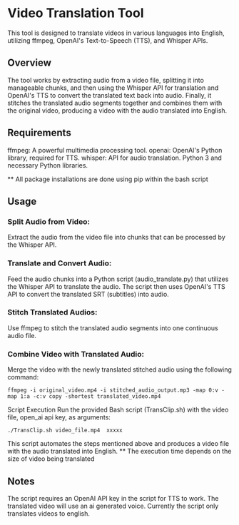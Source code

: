 # Video Translation Tool

This tool is designed to translate videos in various languages into English, utilizing ffmpeg, OpenAI's Text-to-Speech (TTS), and Whisper APIs.

## Overview
The tool works by extracting audio from a video file, splitting it into manageable chunks, and then using the Whisper API for translation and OpenAI's TTS to convert the translated text back into audio. Finally, it stitches the translated audio segments together and combines them with the original video, producing a video with the audio translated into English.

## Requirements
ffmpeg: A powerful multimedia processing tool.
openai: OpenAI's Python library, required for TTS.
whisper: API for audio translation.
Python 3 and necessary Python libraries.

** All package installations are done using pip within the bash script
## Usage
### Split Audio from Video:
Extract the audio from the video file into chunks that can be processed by the Whisper API.

### Translate and Convert Audio:
Feed the audio chunks into a Python script (audio_translate.py) that utilizes the Whisper API to translate the audio. The script then uses OpenAI's TTS API to convert the translated SRT (subtitles) into audio.

### Stitch Translated Audios:
Use ffmpeg to stitch the translated audio segments into one continuous audio file.

### Combine Video with Translated Audio:
Merge the video with the newly translated stitched audio using the following command:

```
ffmpeg -i original_video.mp4 -i stitched_audio_output.mp3 -map 0:v -map 1:a -c:v copy -shortest translated_video.mp4
```
Script Execution
Run the provided Bash script (TransClip.sh) with the video file, open_ai api key, as arguments:

```
./TransClip.sh video_file.mp4  xxxxx
```
This script automates the steps mentioned above and produces a video file with the audio translated into English.
** The execution time depends on the size of video being translated

## Notes
The script requires an OpenAI API key in the script for TTS to work.
The translated video will use an ai generated voice.
Currently the script only translates videos to english.


